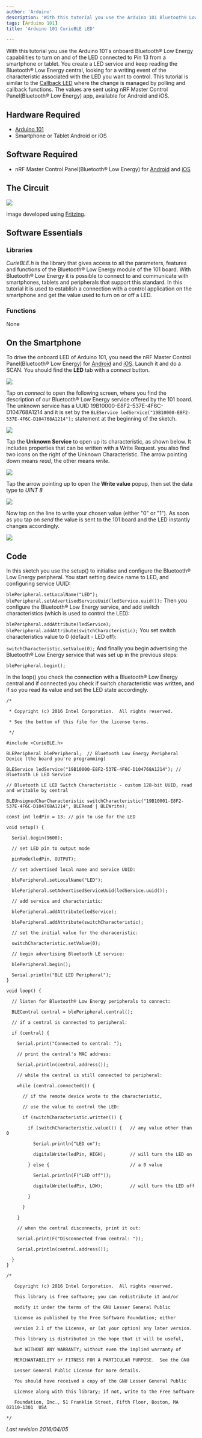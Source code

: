 ```yaml
---
author: 'Arduino'
description: 'With this tutorial you use the Arduino 101 Bluetooth® Low Energy capabilities to turn on and of the LED connected to Pin 13 from a smartphone or tablet.'
tags: [Arduino 101]
title: 'Arduino 101 CurieBLE LED'

---
```


With this tutorial you use the Arduino 101's onboard Bluetooth® Low Energy capabilities to turn on and of the LED connected to Pin 13 from a smartphone or tablet. You create a LED service and keep reading the Bluetooth® Low Energy central, looking for a writing event of the characteristic associated with the LED you want to control. This tutorial is similar to the [Callback LED](https://www.arduino.cc/en/Tutorial/Genuino101CurieBLECallbackLED) where the change is managed by polling and callback functions. The values are sent using nRF Master Control Panel(Bluetooth® Low Energy) app, available for Android and iOS.

## Hardware Required

- [Arduino 101](https://www.arduino.cc/en/Main/ArduinoBoard101)
- Smartphone or Tablet Android or iOS

## Software Required

- nRF Master Control Panel(Bluetooth® Low Energy) for [Android](https://play.google.com/store/apps/details?id=no.nordicsemi.android.mcp&amp;hl=en) and [iOS](https://itunes.apple.com/us/app/nrf-master-control-panel-ble/id1054362403?mt=8)

## The Circuit

![](assets/genuino101fzz.jpg)

image developed using [Fritzing](http://www.fritzing.org).

## Software Essentials

### Libraries

*CurieBLE.h* is the library that gives access to all the parameters, features and functions of the Bluetooth® Low Energy module of the 101 board. With Bluetooth® Low Energy it is possible to connect to and communicate with smartphones, tablets and peripherals that support this standard. In this tutorial it is used to establish a connection with a control application on the smartphone and get the value used to turn on or off a LED.

### Functions

None

## On the Smartphone

To drive the onboard LED of Arduino 101, you need the nRF Master Control Panel(Bluetooth® Low Energy) for [Android](https://play.google.com/store/apps/details?id=no.nordicsemi.android.mcp&amp;hl=en) and [iOS](https://itunes.apple.com/us/app/nrf-master-control-panel-ble/id1054362403?mt=8). Launch it and do a SCAN. You should find the **LED** tab with a *connect* button.

![](./BleLED_1.png)

Tap on *connect* to open the following screen, where you find the description of our Bluetooth® Low Energy service offered by the 101 board. The unknown service has a UUID 19B10000-E8F2-537E-4F6C-D104768A1214 and it is set by the `BLEService ledService("19B10000-E8F2-537E-4F6C-D104768A1214");` statement at the beginning of the sketch.

![](./BleLED_2.png)

Tap the **Unknown Service** to open up its characteristic, as shown below. It includes properties that can be written with a Write Request. you also find two icons on the right of the Unknown Characteristic. The arrow pointing down means *read*, the other means *write*.

![](./BleLED_3.png)

Tap the arrow pointing up to open the **Write value** popup, then set the data type to *UINT 8*

![](./BleLED_4.png)

Now tap on the line to write your chosen value (either "0" or "1"). As soon as you tap on *send* the value is sent to the 101 board and the LED instantly changes accordingly.

![](./BleLED_5.png)

## Code

In this sketch you use the setup() to initialise and configure the Bluetooth® Low Energy peripheral. You start setting device name to LED, and configuring service UUID:

`blePeripheral.setLocalName("LED");`
`blePeripheral.setAdvertisedServiceUuid(ledService.uuid());`
Then you configure the Bluetooth® Low Energy service, and add switch characteristics (which is used to control the LED):

`blePeripheral.addAttribute(ledService);`
`blePeripheral.addAttribute(switchCharacteristic);`
You set switch characteristics value to 0 (default - LED off):

`switchCharacteristic.setValue(0);`
And finally you begin advertising the Bluetooth® Low Energy service that was set up in the previous steps:

`blePeripheral.begin();`

In the loop() you check the connection with a Bluetooth® Low Energy central and if connected you check if switch characteristic was written, and if so you read its value and set the LED state accordingly.

```arduino
/*

 * Copyright (c) 2016 Intel Corporation.  All rights reserved.

 * See the bottom of this file for the license terms.

 */

#include <CurieBLE.h>

BLEPeripheral blePeripheral;  // Bluetooth Low Energy Peripheral Device (the board you're programming)

BLEService ledService("19B10000-E8F2-537E-4F6C-D104768A1214"); // Bluetooth LE LED Service

// Bluetooth LE LED Switch Characteristic - custom 128-bit UUID, read and writable by central

BLEUnsignedCharCharacteristic switchCharacteristic("19B10001-E8F2-537E-4F6C-D104768A1214", BLERead | BLEWrite);

const int ledPin = 13; // pin to use for the LED

void setup() {

  Serial.begin(9600);

  // set LED pin to output mode

  pinMode(ledPin, OUTPUT);

  // set advertised local name and service UUID:

  blePeripheral.setLocalName("LED");

  blePeripheral.setAdvertisedServiceUuid(ledService.uuid());

  // add service and characteristic:

  blePeripheral.addAttribute(ledService);

  blePeripheral.addAttribute(switchCharacteristic);

  // set the initial value for the characeristic:

  switchCharacteristic.setValue(0);

  // begin advertising Bluetooth LE service:

  blePeripheral.begin();

  Serial.println("BLE LED Peripheral");
}

void loop() {

  // listen for Bluetooth® Low Energy peripherals to connect:

  BLECentral central = blePeripheral.central();

  // if a central is connected to peripheral:

  if (central) {

    Serial.print("Connected to central: ");

    // print the central's MAC address:

    Serial.println(central.address());

    // while the central is still connected to peripheral:

    while (central.connected()) {

      // if the remote device wrote to the characteristic,

      // use the value to control the LED:

      if (switchCharacteristic.written()) {

        if (switchCharacteristic.value()) {   // any value other than 0

          Serial.println("LED on");

          digitalWrite(ledPin, HIGH);         // will turn the LED on

        } else {                              // a 0 value

          Serial.println(F("LED off"));

          digitalWrite(ledPin, LOW);          // will turn the LED off

        }

      }

    }

    // when the central disconnects, print it out:

    Serial.print(F("Disconnected from central: "));

    Serial.println(central.address());

  }
}

/*

   Copyright (c) 2016 Intel Corporation.  All rights reserved.

   This library is free software; you can redistribute it and/or

   modify it under the terms of the GNU Lesser General Public

   License as published by the Free Software Foundation; either

   version 2.1 of the License, or (at your option) any later version.

   This library is distributed in the hope that it will be useful,

   but WITHOUT ANY WARRANTY; without even the implied warranty of

   MERCHANTABILITY or FITNESS FOR A PARTICULAR PURPOSE.  See the GNU

   Lesser General Public License for more details.

   You should have received a copy of the GNU Lesser General Public

   License along with this library; if not, write to the Free Software

   Foundation, Inc., 51 Franklin Street, Fifth Floor, Boston, MA  02110-1301  USA

*/
```

*Last revision 2016/04/05*
